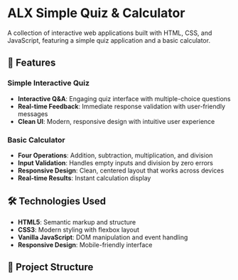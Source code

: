 # ALX Simple Quiz & Calculator

A collection of interactive web applications built with HTML, CSS, and JavaScript, featuring a simple quiz application and a basic calculator.

## 🚀 Features

### Simple Interactive Quiz

- **Interactive Q&A**: Engaging quiz interface with multiple-choice questions
- **Real-time Feedback**: Immediate response validation with user-friendly messages
- **Clean UI**: Modern, responsive design with intuitive user experience

### Basic Calculator

- **Four Operations**: Addition, subtraction, multiplication, and division
- **Input Validation**: Handles empty inputs and division by zero errors
- **Responsive Design**: Clean, centered layout that works across devices
- **Real-time Results**: Instant calculation display

## 🛠️ Technologies Used

- **HTML5**: Semantic markup and structure
- **CSS3**: Modern styling with flexbox layout
- **Vanilla JavaScript**: DOM manipulation and event handling
- **Responsive Design**: Mobile-friendly interface

## 📁 Project Structure
